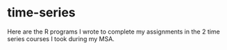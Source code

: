 # time-series
Here are the R programs I wrote to complete my assignments in the 2 time series courses I took during my MSA.
